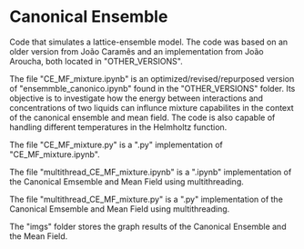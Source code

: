 # Canonical Ensemble
Code that simulates a lattice-ensemble model. The code was based on an older version from João Caramês and an implementation from João Aroucha, both located in "OTHER_VERSIONS".

The  file "CE_MF_mixture.ipynb" is an optimized/revised/repurposed version of "ensemmble_canonico.ipynb" found in the "OTHER_VERSIONS" folder. Its objective is to investigate how the energy between interactions and concentrations of two liquids can influnce mixture capabilites in the context of the canonical ensemble and mean field. The code is also capable of handling different temperatures in the Helmholtz function.

The file "CE_MF_mixture.py" is a ".py" implementation of "CE_MF_mixture.ipynb".

The file "multithread_CE_MF_mixture.ipynb" is a ".ipynb" implementation of the Canonical Emsemble and Mean Field using multithreading.

The file "multithread_CE_MF_mixture.py" is a ".py" implementation of the Canonical Emsemble and Mean Field using multithreading.

The "imgs" folder stores the graph results of the Canonical Ensemble and the Mean Field.